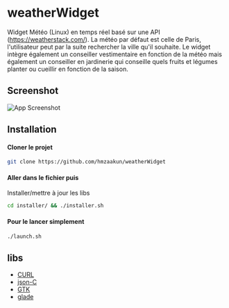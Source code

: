 # weatherWidget

Widget Météo (Linux) en temps réel basé sur une API (https://weatherstack.com/).
La météo par défaut est celle de Paris, l'utilisateur peut par la suite rechercher la ville qu'il souhaite.
Le widget intègre également un conseiller vestimentaire en fonction de la météo
mais également un conseiller en jardinerie qui conseille quels fruits et légumes planter ou cueillir en fonction de la saison.


## Screenshot

![App Screenshot](https://i.imgur.com/xP1HCrk.png)


## Installation


#### Cloner le projet

```bash
git clone https://github.com/hmzaakun/weatherWidget
```

#### Aller dans le fichier puis

Installer/mettre à jour les libs

```bash
cd installer/ && ./installer.sh
```

#### Pour le lancer simplement

```bash
./launch.sh
```


## libs

 - [CURL](https://curl.se/libcurl/c/)
 - [json-C](https://json-c.github.io/json-c/)
 - [GTK](https://www.gtk.org/)
 - [glade](https://glade.gnome.org/)
